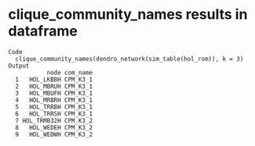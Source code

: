 # clique_community_names results in dataframe

    Code
      clique_community_names(dendro_network(sim_table(hol_rom)), k = 3)
    Output
               node com_name
      1   HOL_LKBBH CPM_K3_1
      2   HOL_MBRUH CPM_K3_1
      3   HOL_MBUFH CPM_K3_1
      4   HOL_MRBRH CPM_K3_1
      5   HOL_TRRBH CPM_K3_1
      6   HOL_TRRSH CPM_K3_1
      7 HOL_TRMB32H CPM_K3_2
      8   HOL_WEDEH CPM_K3_2
      9   HOL_WEDWH CPM_K3_2


